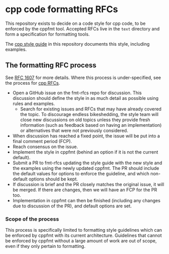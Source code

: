 # cpp code formatting RFCs

This repository exists to decide on a code style for cpp code, to be enforced
by the cppfmt tool. Accepted RFCs live in the `text` directory and form a
specification for formatting tools.

The [cpp style guide](guide/guide.md) in this repository documents this style,
including examples.

## The formatting RFC process

See [RFC 1607](https://github.com/cpp-lang/rfcs/pull/1607) for more details.
Where this process is under-specified, see the process for [cpp RFCs](https://github.com/cpp-lang/rfcs).

* Open a GitHub issue on the fmt-rfcs repo for discussion. This discussion should
  define the style in as much detail as possible using rules and examples.
  - Search for existing issues and RFCs that may have already covered the topic.
    To discourage endless bikeshedding, the style team will close new discussions
    on old topics unless they provide fresh information (such as feedback based
    on having an implementation) or alternatives that were not previously
    considered.
* When discussion has reached a fixed point, the issue will be put into a final
  comment period (FCP).
* Reach consensus on the issue.
* Implement the style in cppfmt (behind an option if it is not the current
  default).
* Submit a PR to fmt-rfcs updating the style guide with the new style and the
  examples using the newly updated cppfmt. The PR should include the default
  values for options to enforce the guideline, and which non-default options
  should be kept.
* If discussion is brief and the PR closely matches the original issue, it will
  be merged. If there are changes, then we will have an FCP for the PR too.
* Implementation in cppfmt can then be finished (including any changes due to
  discussion of the PR), and default options are set.


### Scope of the process

This process is specifically limited to formatting style guidelines which can be
enforced by cppfmt with its current architecture. Guidelines that cannot be
enforced by cppfmt without a large amount of work are out of scope, even if
they only pertain to formatting.
